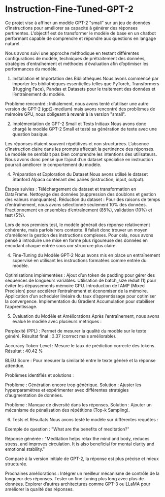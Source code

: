 # Instruction-Fine-Tuned-GPT-2

Ce projet vise à affiner un modèle GPT-2 "small" sur un jeu de données d’instructions pour améliorer sa capacité à générer des réponses pertinentes. L’objectif est de transformer le modèle de base en un chatbot performant capable de comprendre et répondre aux questions en langage naturel.

Nous avons suivi une approche méthodique en testant différentes configurations de modèle, techniques de prétraitement des données, stratégies d’entraînement et méthodes d’évaluation afin d’optimiser les performances du modèle.

1. Installation et Importation des Bibliothèques
Nous avons commencé par importer les bibliothèques essentielles telles que PyTorch, Transformers (Hugging Face), Pandas et Datasets pour le traitement des données et l’entraînement du modèle.

Problème rencontré : Initialement, nous avons tenté d’utiliser une autre version de GPT-2 (gpt2-medium) mais avons rencontré des problèmes de mémoire GPU, nous obligeant à revenir à la version "small".

2. Implémentation de GPT-2 Small et Tests Initiaux
Nous avons donc chargé le modèle GPT-2 Small et testé sa génération de texte avec une question basique.

Les réponses étaient souvent répétitives et non structurées.
L’absence d’instruction claire dans les prompts affectait la pertinence des réponses.
Le modèle ne semblait pas bien comprendre les intentions des utilisateurs.
Nous avons donc pensé que l’ajout d’un dataset spécialisé en instruction pourrait améliorer le comportement du modèle.

4. Préparation et Exploration du Dataset
Nous avons utilisé le dataset Stanford Alpaca contenant des paires (instruction, input, output).

Étapes suivies :
Téléchargement du dataset et transformation en DataFrame.
Nettoyage des données (suppression des doublons et gestion des valeurs manquantes).
Réduction du dataset : Pour des raisons de temps d’entraînement, nous avons sélectionné seulement 10% des données.
Fractionnement en ensembles d’entraînement (85%), validation (10%) et test (5%).

Lors de nos premiers test, le modèle générait des réponse relativement cohérente, mais parfois hors contexte. Il fallait donc trouver un moyen d'améliorer la gestion des instructions complexes. Pour cela, nous avons pensé à introduire une mise en forme plus rigoureuse des données en encodant chaque entrée sous unr strucrure plus claire.

4. Fine-Tuning du Modèle GPT-2
Nous avons mis en place un entraînement supervisé en utilisant les instructions formatées comme entrée du modèle.

Optimisations implémentées :
Ajout d’un token de padding pour gérer des séquences de longueurs variables.
Utilisation de batch_size réduit (1) pour éviter les dépassements mémoire GPU.
Introduction de l’AMP (Mixed Precision) pour accélérer l’entraînement et économiser de la mémoire.
Application d’un scheduler linéaire du taux d’apprentissage pour optimiser la convergence.
Implémentation du Gradient Accumulation pour stabiliser l’apprentissage.

5. Évaluation du Modèle et Améliorations
Après l’entraînement, nous avons évalué le modèle avec plusieurs métriques :

Perplexité (PPL) : Permet de mesurer la qualité du modèle sur le texte généré.
Résultat final : 3.37 (correct mais améliorable).

Accuracy Token-Level : Mesure le taux de prédiction correcte des tokens.
Résultat : 40.42 %

BLEU Score : Pour mesurer la similarité entre le texte généré et la réponse attendue.


Problèmes identifiés et solutions :

Problème : Génération encore trop générique.
Solution : Ajuster les hyperparamètres et expérimenter avec différentes stratégies d’augmentation de données.

Problème : Manque de diversité dans les réponses.
Solution : Ajouter un mécanisme de pénalisation des répétitions (Top-k Sampling).

6. Tests et Résultats
Nous avons testé le modèle sur différentes requêtes :

Exemple de question :
"What are the benefits of meditation?"

Réponse générée :
"Meditation helps relax the mind and body, reduces stress, and improves circulation. It is also beneficial for mental clarity and emotional stability."

Comparé à la version initiale de GPT-2, la réponse est plus précise et mieux structurée.

Prochaines améliorations :
Intégrer un meilleur mécanisme de contrôle de la longueur des réponses.
Tester un fine-tuning plus long avec plus de données.
Explorer d’autres architectures comme GPT-3 ou LLaMA pour améliorer la qualité des réponses.
